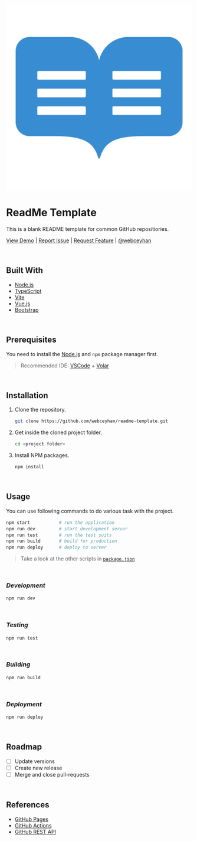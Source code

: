 <!-- AUTOMATION BADGES -->

<!-- LOGO (OPTIONAL) -->

![Logo](./logo.png)

 <!-- TITLE -->

# ReadMe Template

<!-- DESCRIPTION -->

This is a blank README template for common GitHub repositiories.

[View Demo](https://github.com/webceyhan/readme-template) |
[Report Issue](https://github.com/webceyhan/readme-template/issues) |
[Request Feature](https://github.com/webceyhan/readme-template/pulls) |
[@webceyhan](https://twitter.com/webceyhan)

<br>
<!-- BUILT WITH TECHNOLOGIES -->

## Built With

-   [Node.js](https://nodejs.dev/)
-   [TypeScript](https://www.typescriptlang.org)
-   [Vite](https://vitejs.dev/)
-   [Vue.js](https://vuejs.org/)
-   [Bootstrap](https://getbootstrap.com)

<br>
<!-- PREREQUISITES -->

## Prerequisites

You need to install the [Node.js](https://nodejs.dev/)
and `npm` package manager first.

> Recommended IDE:
> [VSCode](https://code.visualstudio.com/) + [Volar](https://marketplace.visualstudio.com/items?itemName=johnsoncodehk.volar)

<br>
<!-- INSTALLATION -->

## Installation

1. Clone the repository.
    ```sh
    git clone https://github.com/webceyhan/readme-template.git
    ```
2. Get inside the cloned project folder.
    ```sh
    cd <project folder>
    ```
3. Install NPM packages.
    ```sh
    npm install
    ```

<br>
<!-- USAGE EXAMPLES -->

## Usage

You can use following commands to do various task with the project.

```sh
npm start           # run the application
npm run dev         # start development server
npm run test        # run the test suits
npm run build       # build for production
npm run deploy      # deploy to server
```

> Take a look at the other scripts in [`package.json`](https://github.com/webceyhan/readme-template/blob/master/package.json)

<br>
<!-- DEVELOPMENT -->

### _Development_

```sh
npm run dev
```

<br>
<!-- TESTING -->

### _Testing_

```sh
npm run test
```

<br>
<!-- BUILDING -->

### _Building_

```sh
npm run build
```

<br>
<!-- DEPLOYMENT -->

### _Deployment_

```sh
npm run deploy
```

<br>
<!-- ROADMAP -->

## Roadmap

-   [ ] Update versions
-   [ ] Create new release
-   [ ] Merge and close pull-requests

<br>
<!-- REFERENCES -->

## References

-   [GitHub Pages](https://pages.github.com/)
-   [GitHub Actions](https://docs.github.com/en/actions)
-   [GitHub REST API](https://docs.github.com/en/rest)

